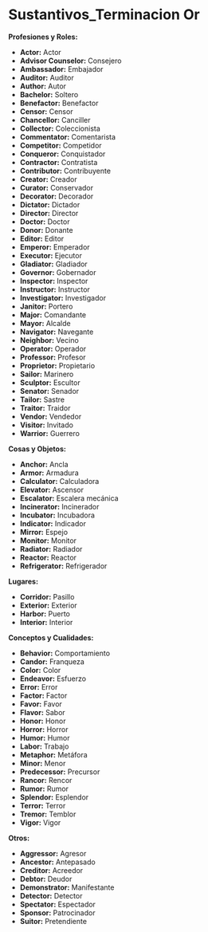 # Sustantivos_Terminacion Or



**Profesiones y Roles:**

*   **Actor:** Actor
*   **Advisor Counselor:** Consejero
*   **Ambassador:** Embajador
*   **Auditor:** Auditor
*   **Author:** Autor
*   **Bachelor:** Soltero
*   **Benefactor:** Benefactor
*   **Censor:** Censor
*   **Chancellor:** Canciller
*   **Collector:** Coleccionista
*   **Commentator:** Comentarista
*   **Competitor:** Competidor
*   **Conqueror:** Conquistador
*   **Contractor:** Contratista
*   **Contributor:** Contribuyente
*   **Creator:** Creador
*   **Curator:** Conservador
*   **Decorator:** Decorador
*   **Dictator:** Dictador
*   **Director:** Director
*   **Doctor:** Doctor
*   **Donor:** Donante
*   **Editor:** Editor
*   **Emperor:** Emperador
*   **Executor:** Ejecutor
*   **Gladiator:** Gladiador
*   **Governor:** Gobernador
*   **Inspector:** Inspector
*   **Instructor:** Instructor
*   **Investigator:** Investigador
*   **Janitor:** Portero
*   **Major:** Comandante
*   **Mayor:** Alcalde
*   **Navigator:** Navegante
*   **Neighbor:** Vecino
*   **Operator:** Operador
*   **Professor:** Profesor
*   **Proprietor:** Propietario
*   **Sailor:** Marinero
*   **Sculptor:** Escultor
*   **Senator:** Senador
*   **Tailor:** Sastre
*   **Traitor:** Traidor
*   **Vendor:** Vendedor
*   **Visitor:** Invitado
*   **Warrior:** Guerrero

**Cosas y Objetos:**

*   **Anchor:** Ancla
*   **Armor:** Armadura
*   **Calculator:** Calculadora
*   **Elevator:** Ascensor
*   **Escalator:** Escalera mecánica
*   **Incinerator:** Incinerador
*   **Incubator:** Incubadora
*   **Indicator:** Indicador
*   **Mirror:** Espejo
*   **Monitor:** Monitor
*   **Radiator:** Radiador
*   **Reactor:** Reactor
*   **Refrigerator:** Refrigerador

**Lugares:**

*   **Corridor:** Pasillo
*   **Exterior:** Exterior
*   **Harbor:** Puerto
*   **Interior:** Interior

**Conceptos y Cualidades:**

*   **Behavior:** Comportamiento
*   **Candor:** Franqueza
*   **Color:** Color
*   **Endeavor:** Esfuerzo
*   **Error:** Error
*   **Factor:** Factor
*   **Favor:** Favor
*   **Flavor:** Sabor
*   **Honor:** Honor
*   **Horror:** Horror
*   **Humor:** Humor
*   **Labor:** Trabajo
*   **Metaphor:** Metáfora
*   **Minor:** Menor
*   **Predecessor:** Precursor
*   **Rancor:** Rencor
*   **Rumor:** Rumor
*   **Splendor:** Esplendor
*   **Terror:** Terror
*   **Tremor:** Temblor
*   **Vigor:** Vigor

**Otros:**

*   **Aggressor:** Agresor
*   **Ancestor:** Antepasado
*   **Creditor:** Acreedor
*   **Debtor:** Deudor
*   **Demonstrator:** Manifestante
*   **Detector:** Detector
*   **Spectator:** Espectador
*   **Sponsor:** Patrocinador
*   **Suitor:** Pretendiente
